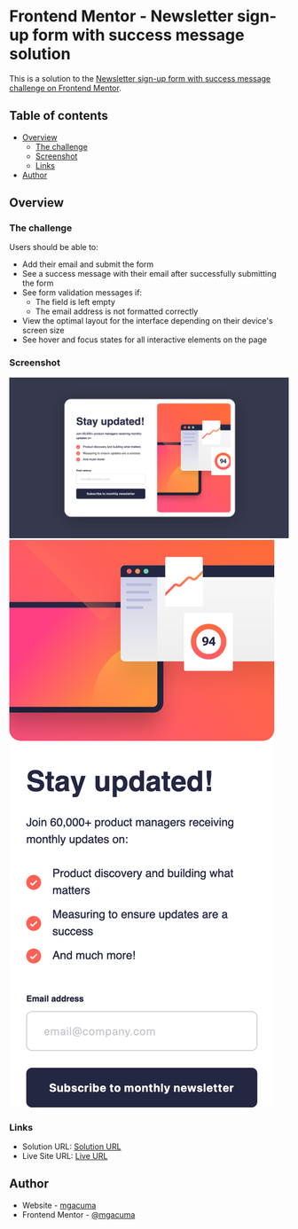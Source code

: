 # Frontend Mentor - Newsletter sign-up form with success message solution

This is a solution to the [Newsletter sign-up form with success message challenge on Frontend Mentor](https://www.frontendmentor.io/challenges/newsletter-signup-form-with-success-message-3FC1AZbNrv).

## Table of contents

- [Overview](#overview)
  - [The challenge](#the-challenge)
  - [Screenshot](#screenshot)
  - [Links](#links)
- [Author](#author)

## Overview

### The challenge

Users should be able to:

- Add their email and submit the form
- See a success message with their email after successfully submitting the form
- See form validation messages if:
  - The field is left empty
  - The email address is not formatted correctly
- View the optimal layout for the interface depending on their device's screen size
- See hover and focus states for all interactive elements on the page

### Screenshot

![desktop screenshot](./assets/images/screenshot-desktop.png)
![mobile screenshot](./assets/images/screenshot-mobile.png)

### Links

- Solution URL: [Solution URL](https://your-solution-url.com)
- Live Site URL: [Live URL](https://your-live-site-url.com)

## Author

- Website - [mgacuma](https://mgacuma.github.io/hq)
- Frontend Mentor - [@mgacuma](https://www.frontendmentor.io/profile/mgacuma)
